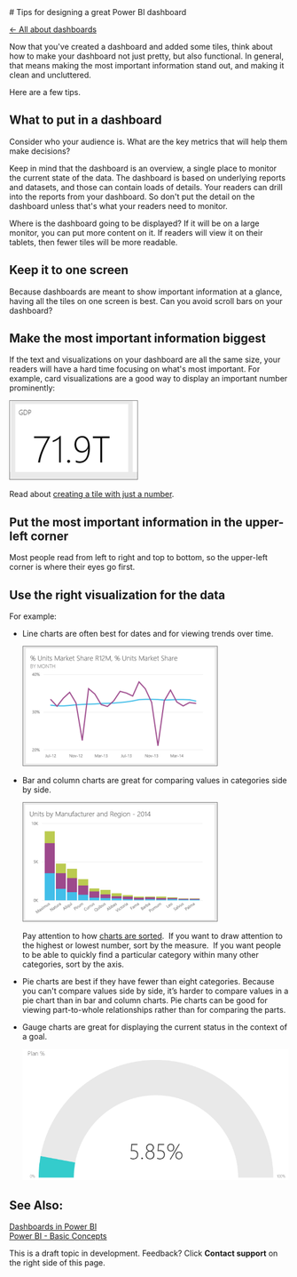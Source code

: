 <properties pageTitle="Tips for designing a great Power BI dashboard" description="Tips for designing a great Power BI dashboard" services="powerbi" documentationCenter="" authors="v-anpasi" manager="mblythe" editor=""/>
<tags ms.service="powerbi" ms.devlang="NA" ms.topic="article" ms.tgt_pltfrm="NA" ms.workload="powerbi" ms.date="06/26/2015" ms.author="v-anpasi"/>
# Tips for designing a great Power BI dashboard

[← All about dashboards](https://support.powerbi.com/knowledgebase/topics/65158-all-about-dashboards)

Now that you've created a dashboard and added some tiles, think about how to make your dashboard not just pretty, but also functional. In general, that means making the most important information stand out, and making it clean and uncluttered﻿.

Here are a few tips.

## What to put in a dashboard

Consider who your audience is. What are the key metrics that will help them make decisions?

Keep in mind that the dashboard is an overview, a single place to monitor the current state of the data. The dashboard is based on underlying reports and datasets, and those can contain loads of details. Your readers can drill into the reports from your dashboard. So don't put the detail on the dashboard unless that's what your readers need to monitor.

Where is the dashboard going to be displayed? If it will be on a large monitor, you can put more content on it. If readers will view it on their tablets, then fewer tiles will be more readable.

## Keep it to one screen

Because dashboards are meant to show important information at a glance, having all the tiles on one screen is best. Can you avoid scroll bars on your dashboard?

## Make the most important information biggest

If the text and visualizations on your dashboard are all the same size, your readers will have a hard time focusing on what's most important. For example, card visualizations are a good way to display an important number prominently:

![](media/powerbi-service-tips-for-designing-a-great-dashboard/PBI_card.png)

Read about [creating a tile with just a number](http://support.powerbi.com/knowledgebase/articles/436733-pin-a-number-tile-to-a-dashboard).

## Put the most important information in the upper-left corner

Most people read from left to right and top to bottom, so the upper-left corner is where their eyes go first.

## Use the right visualization for the data

For example:
-   Line charts are often best for dates and for viewing trends over time.

    ![](media/powerbi-service-tips-for-designing-a-great-dashboard/PBI_TimeLineChart.png)
    
-   Bar and column charts are great for comparing values in categories side by side. 
 
    ![](media/powerbi-service-tips-for-designing-a-great-dashboard/PBI_ColChart.png)

    Pay attention to how [charts are sorted](http://support.powerbi.com/knowledgebase/articles/441746-change-how-a-chart-is-sorted).  If you want to draw attention to the highest or lowest number, sort by the measure.  If you want people to be able to quickly find a particular category within many other categories, sort by the axis. 
    
-   Pie charts are best if they have fewer than eight categories. Because you can't compare values side by side, it’s harder to compare values in a pie chart than in bar and column charts. Pie charts can be good for viewing part-to-whole relationships rather than for comparing the parts.

-   Gauge charts are great for displaying the current status in the context of a goal.  
    
    ![](media/powerbi-service-tips-for-designing-a-great-dashboard/gaugechart.png)

## See Also:

[Dashboards in Power BI](http://support.powerbi.com/knowledgebase/articles/424868-dashboards-in-power-bi)  
[Power BI - Basic Concepts](http://support.powerbi.com/knowledgebase/articles/487029-power-bi-preview-basic-concepts)

This is a draft topic in development. Feedback? Click **Contact support** on the right side of this page.  